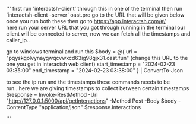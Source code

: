 '''
first run 'interactsh-client' through this in one of the terminal
then run 'interactsh-client -server' oast.pro
go to the URL that will be given below once you run both these
then go to https://app.interactsh.com/#/   
here run your server URL that you got through running in the terminal
our client will be connected to server, now we can fetch all the timestamps and caller_ip..


go to windows terminal and run this
$body = @{
    url = "pqyskgolvynaygwqcvwxcd63ig98gjx31.oast.fun"  (change this URL to the one you get in interactsh web client)
    start_timestamp = "2024-02-23 03:35:00"
    end_timestamp = "2024-02-23 03:38:00"
} | ConvertTo-Json

to see the ip run and the timestamps these commands needs to be run...here we are giving timestamps to collect between certain timestamps
$response = Invoke-RestMethod -Uri "http://127.0.0.1:5000/api/getInteractions" -Method Post -Body $body -ContentType "application/json"
$response.interactions


'''
